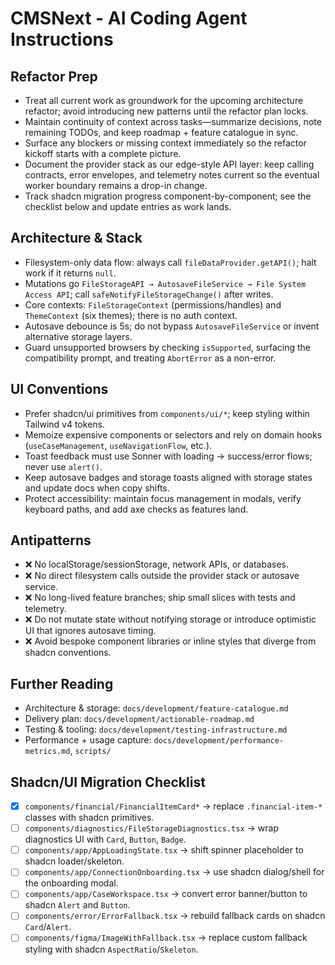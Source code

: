 # CMSNext - AI Coding Agent Instructions

## Refactor Prep
- Treat all current work as groundwork for the upcoming architecture refactor; avoid introducing new patterns until the refactor plan locks.
- Maintain continuity of context across tasks—summarize decisions, note remaining TODOs, and keep roadmap + feature catalogue in sync.
- Surface any blockers or missing context immediately so the refactor kickoff starts with a complete picture.
- Document the provider stack as our edge-style API layer: keep calling contracts, error envelopes, and telemetry notes current so the eventual worker boundary remains a drop-in change.
- Track shadcn migration progress component-by-component; see the checklist below and update entries as work lands.

## Architecture & Stack
- Filesystem-only data flow: always call `fileDataProvider.getAPI()`; halt work if it returns `null`.
- Mutations go `FileStorageAPI → AutosaveFileService → File System Access API`; call `safeNotifyFileStorageChange()` after writes.
- Core contexts: `FileStorageContext` (permissions/handles) and `ThemeContext` (six themes); there is no auth context.
- Autosave debounce is 5s; do not bypass `AutosaveFileService` or invent alternative storage layers.
- Guard unsupported browsers by checking `isSupported`, surfacing the compatibility prompt, and treating `AbortError` as a non-error.

## UI Conventions
- Prefer shadcn/ui primitives from `components/ui/*`; keep styling within Tailwind v4 tokens.
- Memoize expensive components or selectors and rely on domain hooks (`useCaseManagement`, `useNavigationFlow`, etc.).
- Toast feedback must use Sonner with loading → success/error flows; never use `alert()`.
- Keep autosave badges and storage toasts aligned with storage states and update docs when copy shifts.
- Protect accessibility: maintain focus management in modals, verify keyboard paths, and add axe checks as features land.

## Antipatterns
- ❌ No localStorage/sessionStorage, network APIs, or databases.
- ❌ No direct filesystem calls outside the provider stack or autosave service.
- ❌ No long-lived feature branches; ship small slices with tests and telemetry.
- ❌ Do not mutate state without notifying storage or introduce optimistic UI that ignores autosave timing.
- ❌ Avoid bespoke component libraries or inline styles that diverge from shadcn conventions.

## Further Reading
- Architecture & storage: `docs/development/feature-catalogue.md`
- Delivery plan: `docs/development/actionable-roadmap.md`
- Testing & tooling: `docs/development/testing-infrastructure.md`
- Performance + usage capture: `docs/development/performance-metrics.md`, `scripts/`

## Shadcn/UI Migration Checklist
- [x] `components/financial/FinancialItemCard*` → replace `.financial-item-*` classes with shadcn primitives.
- [ ] `components/diagnostics/FileStorageDiagnostics.tsx` → wrap diagnostics UI with `Card`, `Button`, `Badge`.
- [ ] `components/app/AppLoadingState.tsx` → shift spinner placeholder to shadcn loader/skeleton.
- [ ] `components/app/ConnectionOnboarding.tsx` → use shadcn dialog/shell for the onboarding modal.
- [ ] `components/app/CaseWorkspace.tsx` → convert error banner/button to shadcn `Alert` and `Button`.
- [ ] `components/error/ErrorFallback.tsx` → rebuild fallback cards on shadcn `Card`/`Alert`.
- [ ] `components/figma/ImageWithFallback.tsx` → replace custom fallback styling with shadcn `AspectRatio`/`Skeleton`.
